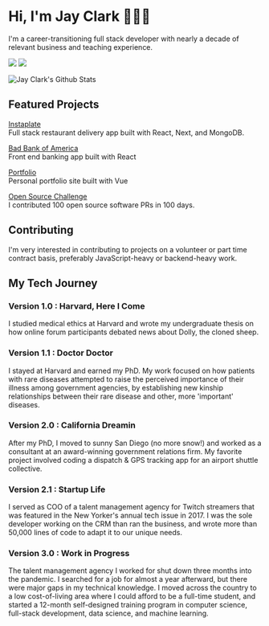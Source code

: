 # Hi, I'm Jay Clark 👩🏻‍💻

I'm a career-transitioning full stack developer with nearly a decade of relevant business and teaching experience. 
  
[![](https://img.shields.io/badge/linkedin-%230077B5.svg?&style=for-the-badge&logo=linkedin&logoColor=white0e76a8)](https://www.linkedin.com/in/jayeclark/)
[![](https://img.shields.io/badge/twitter-%230077B5.svg?&style=for-the-badge&logo=twitter&logoColor=white&color=00acee)](https://twitter.com/jennbot3000) 

![Jay Clark's Github Stats](https://github-readme-stats.vercel.app/api?username=jayeclark&theme=dark)


## Featured Projects
[Instaplate](http://instaplate.heroku.com)  
Full stack restaurant delivery app built with React, Next, and MongoDB.  
  
[Bad Bank of America](https://jayeclark.github.io/banking)   
Front end banking app built with React   
  
[Portfolio](https://jayeclark.github.io)   
Personal portfolio site built with Vue   

[Open Source Challenge](https://github.com/jayeclark/jayeclark/blob/main/opensourcechallenge.md)  
I contributed 100 open source software PRs in 100 days.  

## Contributing
I'm very interested in contributing to projects on a volunteer or part time contract basis, preferably JavaScript-heavy or backend-heavy work.

## My Tech Journey
### Version 1.0 : Harvard, Here I Come  
I studied medical ethics at Harvard and wrote my undergraduate thesis on how online forum participants debated news about Dolly, the cloned sheep.   
    
### Version 1.1 : Doctor Doctor   
I stayed at Harvard and earned my PhD. My work focused on how patients with rare diseases attempted to raise the perceived importance of their illness among government agencies, by establishing new kinship relationships between their rare disease and other, more 'important' diseases.  
   
### Version 2.0 : California Dreamin
After my PhD, I moved to sunny San Diego (no more snow!) and worked as a consultant at an award-winning government relations firm. My favorite project involved coding a dispatch & GPS tracking app for an airport shuttle collective.   
   
### Version 2.1 : Startup Life   
I served as COO of a talent management agency for Twitch streamers that was featured in the New Yorker's annual tech issue in 2017. I was the sole developer working on the CRM than ran the business, and wrote more than 50,000 lines of code to adapt it to our unique needs.
  
### Version 3.0 : Work in Progress
The talent management agency I worked for shut down three months into the pandemic. I searched for a job for almost a year afterward, but there were major gaps in my technical knowledge. I moved across the country to a low cost-of-living area where I could afford to be a full-time student, and started a 12-month self-designed training program in computer science, full-stack development, data science, and machine learning.  
 

<!---
jayeclark/jayeclark is a ✨ special ✨ repository because its `README.md` (this file) appears on your GitHub profile.
You can click the Preview link to take a look at your changes.
--->
